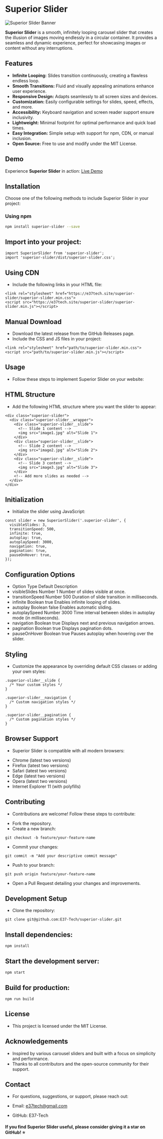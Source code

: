 # Superior Slider

![Superior Slider Banner](images/1.jpg)

**Superior Slider** is a smooth, infinitely looping carousel slider that creates the illusion of images moving endlessly in a circular container. It provides a seamless and dynamic experience, perfect for showcasing images or content without any interruptions.

## Features

- **Infinite Looping:** Slides transition continuously, creating a flawless endless loop.
- **Smooth Transitions:** Fluid and visually appealing animations enhance user experience.
- **Responsive Design:** Adapts seamlessly to all screen sizes and devices.
- **Customization:** Easily configurable settings for slides, speed, effects, and more.
- **Accessibility:** Keyboard navigation and screen reader support ensure inclusivity.
- **Lightweight:** Minimal footprint for optimal performance and quick load times.
- **Easy Integration:** Simple setup with support for npm, CDN, or manual inclusion.
- **Open Source:** Free to use and modify under the MIT License.

## Demo

Experience **Superior Slider** in action: [Live Demo](https://e37tech.site/superior)

## Installation

Choose one of the following methods to include Superior Slider in your project:

### Using npm

```bash
npm install superior-slider --save
```

## Import into your project:

```
import SuperiorSlider from 'superior-slider';
import 'superior-slider/dist/superior-slider.css';
```

## Using CDN
- Include the following links in your HTML file:

```
<link rel="stylesheet" href="https://e37tech.site/superior-slider/superior-slider.min.css">
<script src="https://e37tech.site/superior-slider/superior-slider.min.js"></script>
```

## Manual Download
- Download the latest release from the GitHub Releases page.
- Include the CSS and JS files in your project:

```
<link rel="stylesheet" href="path/to/superior-slider.min.css">
<script src="path/to/superior-slider.min.js"></script>
```

## Usage
- Follow these steps to implement Superior Slider on your website:

## HTML Structure
- Add the following HTML structure where you want the slider to appear:

```
<div class="superior-slider">
  <div class="superior-slider__wrapper">
    <div class="superior-slider__slide">
      <!-- Slide 1 content -->
      <img src="image1.jpg" alt="Slide 1">
    </div>
    <div class="superior-slider__slide">
      <!-- Slide 2 content -->
      <img src="image2.jpg" alt="Slide 2">
    </div>
    <div class="superior-slider__slide">
      <!-- Slide 3 content -->
      <img src="image3.jpg" alt="Slide 3">
    </div>
    <!-- Add more slides as needed -->
  </div>
</div>
```

## Initialization
- Initialize the slider using JavaScript:

```
const slider = new SuperiorSlider('.superior-slider', {
  visibleSlides: 3,
  transitionSpeed: 500,
  infinite: true,
  autoplay: true,
  autoplaySpeed: 3000,
  navigation: true,
  pagination: true,
  pauseOnHover: true,
});
```

## Configuration Options

* Option  Type  Default Description
* visibleSlides Number  1 Number of slides visible at once.
* transitionSpeed Number  500 Duration of slide transition in milliseconds.
* infinite  Boolean true  Enables infinite looping of slides.
* autoplay  Boolean false Enables automatic sliding.
* autoplaySpeed Number  3000  Time interval between slides in autoplay mode (in milliseconds).
* navigation  Boolean true  Displays next and previous navigation arrows.
* pagination  Boolean true  Displays pagination dots.
* pauseOnHover  Boolean true  Pauses autoplay when hovering over the slider.

## Styling
- Customize the appearance by overriding default CSS classes or adding your own styles:

```
.superior-slider__slide {
  /* Your custom styles */
}

.superior-slider__navigation {
  /* Custom navigation styles */
}

.superior-slider__pagination {
  /* Custom pagination styles */
}
```

## Browser Support
- Superior Slider is compatible with all modern browsers:

* Chrome (latest two versions)
* Firefox (latest two versions)
* Safari (latest two versions)
* Edge (latest two versions)
* Opera (latest two versions)
* Internet Explorer 11 (with polyfills)

## Contributing
- Contributions are welcome! Follow these steps to contribute:

* Fork the repository.
* Create a new branch:

```
git checkout -b feature/your-feature-name

```

- Commit your changes:

```
git commit -m "Add your descriptive commit message"
```

- Push to your branch:
```
git push origin feature/your-feature-name
```

- Open a Pull Request detailing your changes and improvements.

## Development Setup
- Clone the repository:

```
git clone git@github.com:E37-Tech/superior-slider.git
```

## Install dependencies:
```
npm install
```

## Start the development server:
```
npm start
```

## Build for production:
```
npm run build
```

## License
- This project is licensed under the MIT License.

## Acknowledgements
- Inspired by various carousel sliders and built with a focus on simplicity and performance.
- Thanks to all contributors and the open-source community for their support.

## Contact
- For questions, suggestions, or support, please reach out:

- Email: e37tech@gmail.com
- GitHub: E37-Tech

#### If you find Superior Slider useful, please consider giving it a star on GitHub! ⭐
